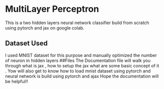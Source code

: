 # MultiLayer Perceptron
This is a two hidden layers neural network classifier build from scratch using pytorch and jax on google colab.
## Dataset Used 
I used MNIST dataset for this purpose and manually optimized the number of neuron in hidden layers
##Files
The Documentation file will walk you through what is jax , how to setup the jax what are some basic concept of it . Yow will also get to know how to load mnist dataset using pytorch and neural network is build using pytorch and ajax
Hope the documentation will be helpful!!
